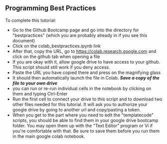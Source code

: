 ## Programming Best Practices

To complete this tutorial:

 * Go to the Github Bootcamp page and go into the directory for "bestpractices" (which you are probably already in if you see this document)
 * Click on the colab_bestpractices.ipynb link
 * After that, copy the URL, go to https://colab.research.google.com and click on the github tab when opening a file
 * If you are okay with it, allow google drive to have access to your github. This script should still work if you deny access.
 * Paste the URL you have copied there and press on the magnifying glass
 * It should then automatically launch the file in Colab. ***Save a copy of the file to your own drive***
 * you can run or re-run individual cells in the notebook by clicking on them and typing Ctrl-Enter
 * Run the first cell to connect your drive to this script and to download two other files needed for this tutorial. It will ask you to authorize your google drive by going to another url and copy/pasting a token.
 * When you get to the part where you need to edit the "templatecode" scripts, you should be able to find them in your google drive bootcamp folder. You may open them up with the "Text Editor" program or Vi if you're comfortable with that. Be sure to save them before you run them in the main google colab notebook. 

